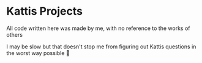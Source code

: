 # Kattis Projects
All code written here was made by me, with no reference to the works of others

I may be slow but that doesn't stop me from figuring out Kattis questions in the worst way possible 🦕
